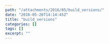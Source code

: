 ```yaml
---
path: "/attachments/2016/05/build_versions/"
date: "2016-05-26T14:14:45Z"
title: "build_versions"
categories: []
tags: []
excerpt: ""
---
```


